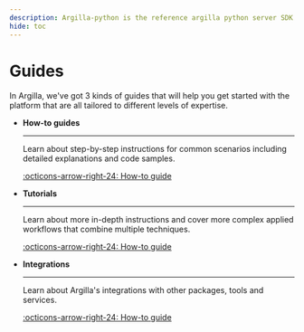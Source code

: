 ```yaml
---
description: Argilla-python is the reference argilla python server SDK.
hide: toc
---
```

# Guides

In Argilla, we've got 3 kinds of guides that will help you get started with the platform that are all tailored to different levels of expertise.


<div class="grid cards" markdown>

-   __How-to guides__

    ---

    Learn about step-by-step instructions for common scenarios including detailed explanations and code samples.

    [:octicons-arrow-right-24: How-to guide](user.md)

-   __Tutorials__

    ---

    Learn about more in-depth instructions and cover more complex applied workflows that combine multiple techniques.

    [:octicons-arrow-right-24: How-to guide](workspace.md)

-   __Integrations__

    ---

    Learn about Argilla's integrations with other packages, tools and services.

    [:octicons-arrow-right-24: How-to guide](dataset.md)

</div>